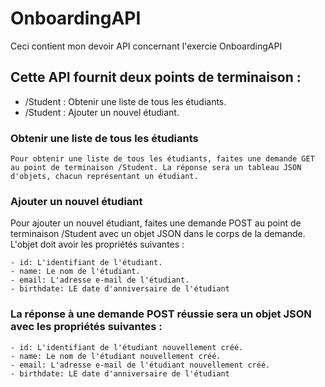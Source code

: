 # OnboardingAPI

Ceci contient mon devoir API concernant l'exercie OnboardingAPI

## Cette API fournit deux points de terminaison :

- /Student : Obtenir une liste de tous les étudiants.
- /Student : Ajouter un nouvel étudiant.

### Obtenir une liste de tous les étudiants

    Pour obtenir une liste de tous les étudiants, faites une demande GET au point de terminaison /Student. La réponse sera un tableau JSON d'objets, chacun représentant un étudiant.

### Ajouter un nouvel étudiant

Pour ajouter un nouvel étudiant, faites une demande POST au point de terminaison /Student avec un objet JSON dans le corps de la demande. L'objet doit avoir les propriétés suivantes :

    - id: L'identifiant de l'étudiant.
    - name: Le nom de l'étudiant.
    - email: L'adresse e-mail de l'étudiant.
    - birthdate: LE date d'anniversaire de l'étudiant

### La réponse à une demande POST réussie sera un objet JSON avec les propriétés suivantes :

    - id: L'identifiant de l'étudiant nouvellement créé.
    - name: Le nom de l'étudiant nouvellement créé.
    - email: L'adresse e-mail de l'étudiant nouvellement créé.
    - birthdate: LE date d'anniversaire de l'étudiant
